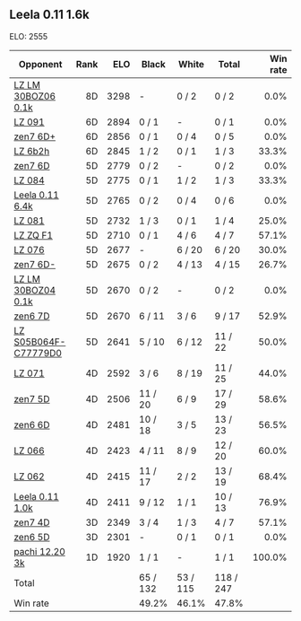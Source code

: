 ## Leela 0.11 1.6k ##

ELO: 2555

Opponent | Rank | ELO | Black | White | Total | Win rate
---------|-----:|----:|-------|-------|-------|-------:
[LZ LM 30BOZ06 0.1k](LZ%20LM%2030BOZ06%200.1k.md) | 8D | 3298 | - | 0 / 2 | 0 / 2 | 0.0%
[LZ 091](LZ%20091.md) | 6D | 2894 | 0 / 1 | - | 0 / 1 | 0.0%
[zen7 6D+](zen7%206D+.md) | 6D | 2856 | 0 / 1 | 0 / 4 | 0 / 5 | 0.0%
[LZ 6b2h](LZ%206b2h.md) | 6D | 2845 | 1 / 2 | 0 / 1 | 1 / 3 | 33.3%
[zen7 6D](zen7%206D.md) | 5D | 2779 | 0 / 2 | - | 0 / 2 | 0.0%
[LZ 084](LZ%20084.md) | 5D | 2775 | 0 / 1 | 1 / 2 | 1 / 3 | 33.3%
[Leela 0.11 6.4k](Leela%200.11%206.4k.md) | 5D | 2765 | 0 / 2 | 0 / 4 | 0 / 6 | 0.0%
[LZ 081](LZ%20081.md) | 5D | 2732 | 1 / 3 | 0 / 1 | 1 / 4 | 25.0%
[LZ ZQ F1](LZ%20ZQ%20F1.md) | 5D | 2710 | 0 / 1 | 4 / 6 | 4 / 7 | 57.1%
[LZ 076](LZ%20076.md) | 5D | 2677 | - | 6 / 20 | 6 / 20 | 30.0%
[zen7 6D-](zen7%206D-.md) | 5D | 2675 | 0 / 2 | 4 / 13 | 4 / 15 | 26.7%
[LZ LM 30BOZ04 0.1k](LZ%20LM%2030BOZ04%200.1k.md) | 5D | 2670 | 0 / 2 | - | 0 / 2 | 0.0%
[zen6 7D](zen6%207D.md) | 5D | 2670 | 6 / 11 | 3 / 6 | 9 / 17 | 52.9%
[LZ S05B064F-C77779D0](LZ%20S05B064F-C77779D0.md) | 5D | 2641 | 5 / 10 | 6 / 12 | 11 / 22 | 50.0%
[LZ 071](LZ%20071.md) | 4D | 2592 | 3 / 6 | 8 / 19 | 11 / 25 | 44.0%
[zen7 5D](zen7%205D.md) | 4D | 2506 | 11 / 20 | 6 / 9 | 17 / 29 | 58.6%
[zen6 6D](zen6%206D.md) | 4D | 2481 | 10 / 18 | 3 / 5 | 13 / 23 | 56.5%
[LZ 066](LZ%20066.md) | 4D | 2423 | 4 / 11 | 8 / 9 | 12 / 20 | 60.0%
[LZ 062](LZ%20062.md) | 4D | 2415 | 11 / 17 | 2 / 2 | 13 / 19 | 68.4%
[Leela 0.11 1.0k](Leela%200.11%201.0k.md) | 4D | 2411 | 9 / 12 | 1 / 1 | 10 / 13 | 76.9%
[zen7 4D](zen7%204D.md) | 3D | 2349 | 3 / 4 | 1 / 3 | 4 / 7 | 57.1%
[zen6 5D](zen6%205D.md) | 3D | 2301 | - | 0 / 1 | 0 / 1 | 0.0%
[pachi 12.20 3k](pachi%2012.20%203k.md) | 1D | 1920 | 1 / 1 | - | 1 / 1 | 100.0%
Total | | | 65 / 132 | 53 / 115 | 118 / 247 | 
Win rate| | | 49.2% | 46.1% | 47.8% | 
